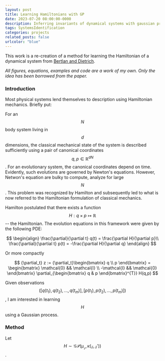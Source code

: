 ```yaml
---
layout: post
title: Learning Hamiltonians with GP
date: 2023-07-20 08:00:00-0000
description: Inferring invariants of dynamical systems with gaussian processes.
tags: SystemsIdentification
categories: projects
related_posts: false
urlcolor: "blue"
---
```


This work is a re-creation of a method for learning the Hamiltonian of a dynamical system from [Bertlan and Dietrich](https://pubs.aip.org/aip/cha/article/29/12/121107/1027304/On-learning-Hamiltonian-systems-from-data).

*All figures, equations, examples and code are a work of my own. Only the idea has been borrowed from the paper.*

### Introduction

Most physical systems lend themselves to description using Hamiltonian mechanics. Briefly put:

For an $$N$$ body system living in $$d$$ dimensions, the classical mechanical state of the system is described sufficiently using a pair of canonical coordinates $$q,p \in \mathbb{R}^{dN}$$. For an evolutionary system, the canonical coordinates depend on time. Evidently, such evolutions are governed by Newton's equations. However, Netwon's equation are bulky to compute, analyze for large $$N$$. This problem was recognized by Hamilton and subsequently led to what is now referred to the Hamiltonian formulation of classical mechanics. 

Hamilton postulated that there exists a function $$H : q \times p \mapsto \mathbb{R}$$ -- the Hamiltonian. The evolution equations in this framework were given by the following PDE:

$$
\begin{align}
    \frac{\partial}{\partial t} q(t) = \frac{\partial H}{\partial p}\\ 
    \frac{\partial}{\partial t} p(t) = -\frac{\partial H}{\partial q}
\end{align}
$$

Or more compactly

$$
     {\partial_t} z := {\partial_t}\begin{bmatrix} q \\ p \end{bmatrix} = \begin{bmatrix} \mathcal{0} &&  \mathcal{I} \\ -\mathcal{I} && \mathcal{0} \end{bmatrix} \partial_{\begin{bmatrix} q & p \end{bmatrix}^{T}} H(q,p)
$$

Given observations $$\left([q(t_1),q(t_2),...,q(t_m)],[p(t_1),p(t_2),...,p(t_m)]\right)$$, I am interested in learning $$H$$ using a Gaussian process.

### Method

Let $$ H \sim \mathcal{GP(\mu_z,\kappa(z,z'))}$$. 